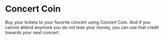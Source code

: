 # Concert Coin

Buy your tickets to your favorite concert using Concert Coin.
And if you cannot attend anymore you do not lose your money, you can use that credit towards your next concert.